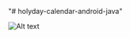 "# holyday-calendar-android-java" 


![Alt text]([https://sample/url/name-of-gif-file.gif](http://mahsin-islam.github.io/assets/calendar-demo-android-java.gif))
